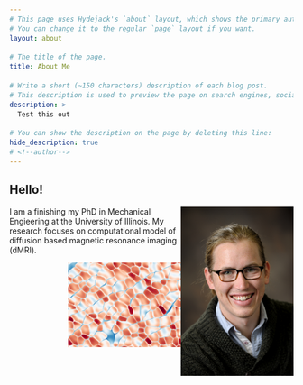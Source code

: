 ```yaml
---
# This page uses Hydejack's `about` layout, which shows the primary author's picture and about text at the top.
# You can change it to the regular `page` layout if you want.
layout: about

# The title of the page.
title: About Me

# Write a short (~150 characters) description of each blog post.
# This description is used to preview the page on search engines, social media, etc.
description: > 
  Test this out

# You can show the description on the page by deleting this line:
hide_description: true
# <!--author-->
---
```


## Hello! 
<img src="Noel_Naughton.jpg" style="float: right;" width="200">

I am a finishing my PhD in Mechanical Engieering at the University of Illinois. My research focuses on computational model of diffusion based magnetic resonance imaging (dMRI).

<img src="/assets/img/final_frame_hist.png" style="float: right;" width="200">
